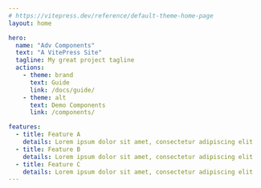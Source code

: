 ```yaml
---
# https://vitepress.dev/reference/default-theme-home-page
layout: home

hero:
  name: "Adv Components"
  text: "A VitePress Site"
  tagline: My great project tagline
  actions:
    - theme: brand
      text: Guide
      link: /docs/guide/
    - theme: alt
      text: Demo Components
      link: /components/

features:
  - title: Feature A
    details: Lorem ipsum dolor sit amet, consectetur adipiscing elit
  - title: Feature B
    details: Lorem ipsum dolor sit amet, consectetur adipiscing elit
  - title: Feature C
    details: Lorem ipsum dolor sit amet, consectetur adipiscing elit
---
```

